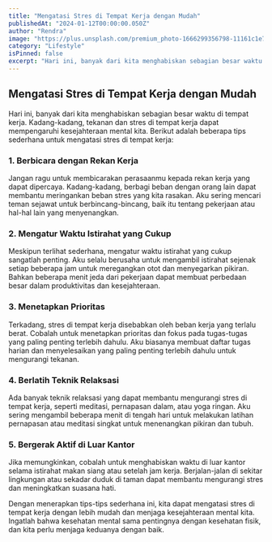 ```yaml
---
title: "Mengatasi Stres di Tempat Kerja dengan Mudah"
publishedAt: "2024-01-12T00:00:00.050Z"
author: "Rendra"
image: "https://plus.unsplash.com/premium_photo-1666299356798-11161c1e7989?q=80&w=2370&auto=format&fit=crop"
category: "Lifestyle"
isPinned: false
excerpt: "Hari ini, banyak dari kita menghabiskan sebagian besar waktu di tempat kerja. Kadang-kadang, tekanan dan stres di tempat kerja dapat mempengaruhi kesejahteraan mental kita. Berikut adalah beberapa tips sederhana untuk mengatasi stres di tempat kerja"
---
```


## **Mengatasi Stres di Tempat Kerja dengan Mudah**

Hari ini, banyak dari kita menghabiskan sebagian besar waktu di tempat kerja. Kadang-kadang, tekanan dan stres di tempat kerja dapat mempengaruhi kesejahteraan mental kita. Berikut adalah beberapa tips sederhana untuk mengatasi stres di tempat kerja:

### 1. **Berbicara dengan Rekan Kerja**

Jangan ragu untuk membicarakan perasaanmu kepada rekan kerja yang dapat dipercaya. Kadang-kadang, berbagi beban dengan orang lain dapat membantu meringankan beban stres yang kita rasakan. Aku sering mencari teman sejawat untuk berbincang-bincang, baik itu tentang pekerjaan atau hal-hal lain yang menyenangkan.

### 2. **Mengatur Waktu Istirahat yang Cukup**

Meskipun terlihat sederhana, mengatur waktu istirahat yang cukup sangatlah penting. Aku selalu berusaha untuk mengambil istirahat sejenak setiap beberapa jam untuk meregangkan otot dan menyegarkan pikiran. Bahkan beberapa menit jeda dari pekerjaan dapat membuat perbedaan besar dalam produktivitas dan kesejahteraan.

### 3. **Menetapkan Prioritas**

Terkadang, stres di tempat kerja disebabkan oleh beban kerja yang terlalu berat. Cobalah untuk menetapkan prioritas dan fokus pada tugas-tugas yang paling penting terlebih dahulu. Aku biasanya membuat daftar tugas harian dan menyelesaikan yang paling penting terlebih dahulu untuk mengurangi tekanan.

### 4. **Berlatih Teknik Relaksasi**

Ada banyak teknik relaksasi yang dapat membantu mengurangi stres di tempat kerja, seperti meditasi, pernapasan dalam, atau yoga ringan. Aku sering mengambil beberapa menit di tengah hari untuk melakukan latihan pernapasan atau meditasi singkat untuk menenangkan pikiran dan tubuh.

### 5. **Bergerak Aktif di Luar Kantor**

Jika memungkinkan, cobalah untuk menghabiskan waktu di luar kantor selama istirahat makan siang atau setelah jam kerja. Berjalan-jalan di sekitar lingkungan atau sekadar duduk di taman dapat membantu mengurangi stres dan meningkatkan suasana hati.

Dengan menerapkan tips-tips sederhana ini, kita dapat mengatasi stres di tempat kerja dengan lebih mudah dan menjaga kesejahteraan mental kita. Ingatlah bahwa kesehatan mental sama pentingnya dengan kesehatan fisik, dan kita perlu menjaga keduanya dengan baik.
